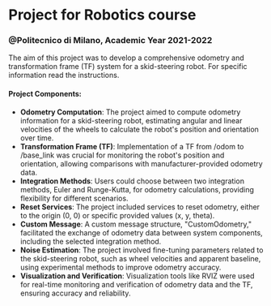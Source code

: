 # Project for Robotics course #
### @Politecnico di Milano, Academic Year 2021-2022 ###
The aim of this project was to develop a comprehensive odometry and transformation frame (TF) system for a skid-steering robot. For specific information read the instructions.

#### Project Components: ####
- **Odometry Computation**: The project aimed to compute odometry information for a skid-steering robot, estimating angular and linear velocities of the wheels to calculate the robot's position and orientation over time.
- **Transformation Frame (TF)**: Implementation of a TF from /odom to /base_link was crucial for monitoring the robot's position and orientation, allowing comparisons with manufacturer-provided odometry data.
- **Integration Methods**: Users could choose between two integration methods, Euler and Runge-Kutta, for odometry calculations, providing flexibility for different scenarios.
- **Reset Services**: The project included services to reset odometry, either to the origin (0, 0) or specific provided values (x, y, theta).
- **Custom Message**: A custom message structure, "CustomOdometry," facilitated the exchange of odometry data between system components, including the selected integration method.
- **Noise Estimation**: The project involved fine-tuning parameters related to the skid-steering robot, such as wheel velocities and apparent baseline, using experimental methods to improve odometry accuracy.
- **Visualization and Verification**: Visualization tools like RVIZ were used for real-time monitoring and verification of odometry data and the TF, ensuring accuracy and reliability.
